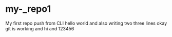 # my-_repo1
My first repo push from CLI
hello world and also writing
two three lines
okay
git is working and hi and 123456
